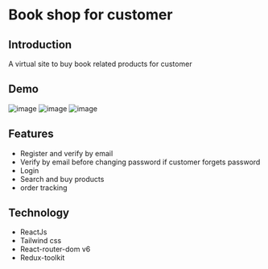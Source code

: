 # Book shop for customer

## Introduction
A virtual site to buy book related products for customer

## Demo
![image](https://user-images.githubusercontent.com/92788899/223163179-17efb067-cc65-4959-ae63-b5c1e32f2d88.png)
![image](https://user-images.githubusercontent.com/92788899/223167826-b5663238-1c99-4888-80f9-c914753a122d.png)
![image](https://user-images.githubusercontent.com/92788899/223168075-11ff3837-88b9-4fab-9a37-6758060d687c.png)

## Features
* Register and verify by email
* Verify by email before changing password if customer forgets password
* Login
* Search and buy products
* order tracking

## Technology
* ReactJs
* Tailwind css
* React-router-dom v6
* Redux-toolkit


